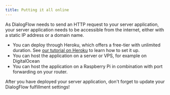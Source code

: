 ```yaml
---
title: Putting it all online
---
```


As DialogFlow needs to send an HTTP request to your server application, your server application needs to be accessible
from the internet, either with a static IP address or a domain name.

* You can deploy through Heroku, which offers a free-tier with unlimited duration.
  See [our tutorial on Heroku](https://github.com/trafiklab/trafiklab-docs/tree/85417ce9d0f16da3542693f3543876deea25161c/using-trafiklab-data-1/related-tools/heroku.md)
  to learn how to set it up.
* You can host the application on a server or VPS, for example on DigitalOcean
* You can host the application on a Raspberry Pi in combination with port forwarding on your router.

After you have deployed your server application, don't forget to update your DialogFlow fulfillment settings!
